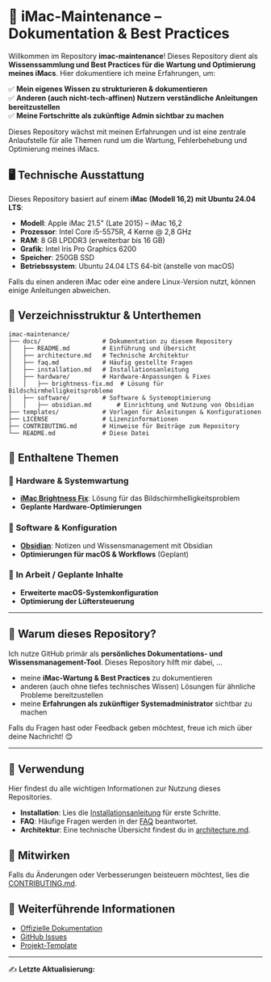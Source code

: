 # 📖 iMac-Maintenance – Dokumentation & Best Practices

Willkommen im Repository **imac-maintenance**! Dieses Repository dient als **Wissenssammlung und Best Practices für die Wartung und Optimierung meines iMacs**. Hier dokumentiere ich meine Erfahrungen, um:

✅ **Mein eigenes Wissen zu strukturieren & dokumentieren**\
✅ **Anderen (auch nicht-tech-affinen) Nutzern verständliche Anleitungen bereitzustellen**\
✅ **Meine Fortschritte als zukünftige Admin sichtbar zu machen**

Dieses Repository wächst mit meinen Erfahrungen und ist eine zentrale Anlaufstelle für alle Themen rund um die Wartung, Fehlerbehebung und Optimierung meines iMacs.

## 🖥 Technische Ausstattung

Dieses Repository basiert auf einem **iMac (Modell 16,2) mit Ubuntu 24.04 LTS**:

- **Modell**: Apple iMac 21.5" (Late 2015) – iMac 16,2
- **Prozessor**: Intel Core i5-5575R, 4 Kerne @ 2,8 GHz
- **RAM**: 8 GB LPDDR3 (erweiterbar bis 16 GB)
- **Grafik**: Intel Iris Pro Graphics 6200
- **Speicher**: 250GB SSD
- **Betriebssystem**: Ubuntu 24.04 LTS 64-bit (anstelle von macOS)

Falls du einen anderen iMac oder eine andere Linux-Version nutzt, können einige Anleitungen abweichen.

## 📂 Verzeichnisstruktur & Unterthemen

```
imac-maintenance/
├── docs/                 # Dokumentation zu diesem Repository
│   ├── README.md         # Einführung und Übersicht
│   ├── architecture.md   # Technische Architektur
│   ├── faq.md            # Häufig gestellte Fragen
│   ├── installation.md   # Installationsanleitung
│   ├── hardware/         # Hardware-Anpassungen & Fixes
│   │   ├── brightness-fix.md  # Lösung für Bildschirmhelligkeitsprobleme
│   ├── software/         # Software & Systemoptimierung
│   │   ├── obsidian.md       # Einrichtung und Nutzung von Obsidian
├── templates/            # Vorlagen für Anleitungen & Konfigurationen
├── LICENSE               # Lizenzinformationen
├── CONTRIBUTING.md       # Hinweise für Beiträge zum Repository
└── README.md             # Diese Datei
```

## 📌 Enthaltene Themen

### 🔹 **Hardware & Systemwartung**
- **[iMac Brightness Fix](docs/hardware/brightness-fix.md)**: Lösung für das Bildschirmhelligkeitsproblem
- **Geplante Hardware-Optimierungen**

### 🔹 **Software & Konfiguration**
- **[Obsidian](docs/software/obsidian.md)**: Notizen und Wissensmanagement mit Obsidian
- **Optimierungen für macOS & Workflows** (Geplant)

### 🚧 **In Arbeit / Geplante Inhalte**
- **Erweiterte macOS-Systemkonfiguration**
- **Optimierung der Lüftersteuerung**

---

## 📝 Warum dieses Repository?
Ich nutze GitHub primär als **persönliches Dokumentations- und Wissensmanagement-Tool**. Dieses Repository hilft mir dabei, …

- meine **iMac-Wartung & Best Practices** zu dokumentieren
- anderen (auch ohne tiefes technisches Wissen) Lösungen für ähnliche Probleme bereitzustellen
- meine **Erfahrungen als zukünftiger Systemadministrator** sichtbar zu machen

Falls du Fragen hast oder Feedback geben möchtest, freue ich mich über deine Nachricht! 😊

---

## 🚀 Verwendung

Hier findest du alle wichtigen Informationen zur Nutzung dieses Repositories.

- **Installation**: Lies die [Installationsanleitung](docs/installation.md) für erste Schritte.
- **FAQ**: Häufige Fragen werden in der [FAQ](docs/faq.md) beantwortet.
- **Architektur**: Eine technische Übersicht findest du in [architecture.md](docs/architecture.md).

## 🤝 Mitwirken

Falls du Änderungen oder Verbesserungen beisteuern möchtest, lies die [CONTRIBUTING.md](CONTRIBUTING.md).

## 🔗 Weiterführende Informationen

- [Offizielle Dokumentation](#)
- [GitHub Issues](#)
- [Projekt-Template](https://github.com/steviexo/project-template)

---

✍ **Letzte Aktualisierung:** 
